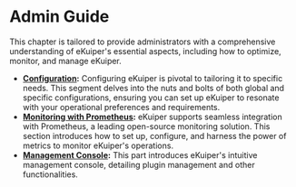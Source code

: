 # Admin Guide

This chapter is tailored to provide administrators with a comprehensive understanding of eKuiper's essential aspects, including how to optimize, monitor, and manage eKuiper.

- **[Configuration](../configuration/configuration):** Configuring eKuiper is pivotal to tailoring it to specific needs. This segment delves into the nuts and bolts of both global and specific configurations, ensuring you can set up eKuiper to resonate with your operational preferences and requirements.
- **[Monitoring with Prometheus](./usage/monitor_with_prometheus.md):** eKuiper supports seamless integration with Prometheus, a leading open-source monitoring solution. This section introduces how to set up, configure, and harness the power of metrics to monitor eKuiper's operations.
- **[Management Console](./manager-ui/overview.md):** This part introduces eKuiper's intuitive management console, detailing plugin management and other functionalities.
